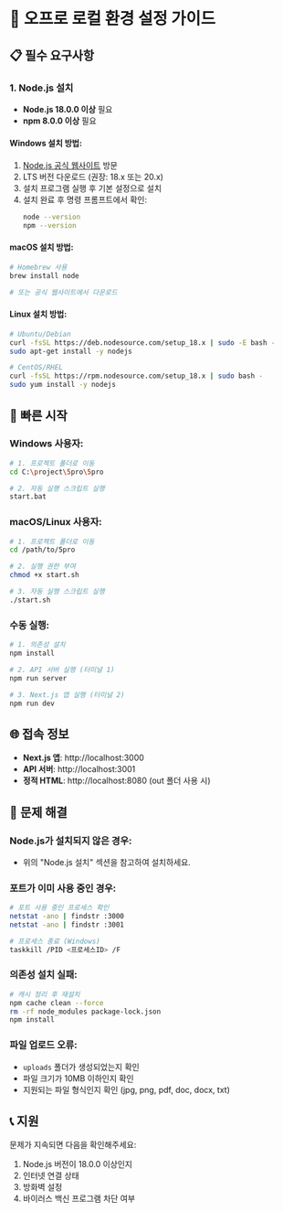 # 🚀 오프로 로컬 환경 설정 가이드

## 📋 필수 요구사항

### 1. Node.js 설치
- **Node.js 18.0.0 이상** 필요
- **npm 8.0.0 이상** 필요

#### Windows 설치 방법:
1. [Node.js 공식 웹사이트](https://nodejs.org/) 방문
2. LTS 버전 다운로드 (권장: 18.x 또는 20.x)
3. 설치 프로그램 실행 후 기본 설정으로 설치
4. 설치 완료 후 명령 프롬프트에서 확인:
   ```bash
   node --version
   npm --version
   ```

#### macOS 설치 방법:
```bash
# Homebrew 사용
brew install node

# 또는 공식 웹사이트에서 다운로드
```

#### Linux 설치 방법:
```bash
# Ubuntu/Debian
curl -fsSL https://deb.nodesource.com/setup_18.x | sudo -E bash -
sudo apt-get install -y nodejs

# CentOS/RHEL
curl -fsSL https://rpm.nodesource.com/setup_18.x | sudo bash -
sudo yum install -y nodejs
```

## 🚀 빠른 시작

### Windows 사용자:
```bash
# 1. 프로젝트 폴더로 이동
cd C:\project\5pro\5pro

# 2. 자동 실행 스크립트 실행
start.bat
```

### macOS/Linux 사용자:
```bash
# 1. 프로젝트 폴더로 이동
cd /path/to/5pro

# 2. 실행 권한 부여
chmod +x start.sh

# 3. 자동 실행 스크립트 실행
./start.sh
```

### 수동 실행:
```bash
# 1. 의존성 설치
npm install

# 2. API 서버 실행 (터미널 1)
npm run server

# 3. Next.js 앱 실행 (터미널 2)
npm run dev
```

## 🌐 접속 정보

- **Next.js 앱**: http://localhost:3000
- **API 서버**: http://localhost:3001
- **정적 HTML**: http://localhost:8080 (out 폴더 사용 시)

## 🔧 문제 해결

### Node.js가 설치되지 않은 경우:
- 위의 "Node.js 설치" 섹션을 참고하여 설치하세요.

### 포트가 이미 사용 중인 경우:
```bash
# 포트 사용 중인 프로세스 확인
netstat -ano | findstr :3000
netstat -ano | findstr :3001

# 프로세스 종료 (Windows)
taskkill /PID <프로세스ID> /F
```

### 의존성 설치 실패:
```bash
# 캐시 정리 후 재설치
npm cache clean --force
rm -rf node_modules package-lock.json
npm install
```

### 파일 업로드 오류:
- `uploads` 폴더가 생성되었는지 확인
- 파일 크기가 10MB 이하인지 확인
- 지원되는 파일 형식인지 확인 (jpg, png, pdf, doc, docx, txt)

## 📞 지원

문제가 지속되면 다음을 확인해주세요:
1. Node.js 버전이 18.0.0 이상인지
2. 인터넷 연결 상태
3. 방화벽 설정
4. 바이러스 백신 프로그램 차단 여부
